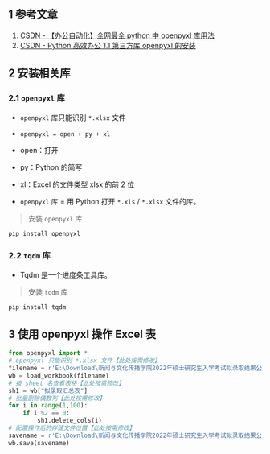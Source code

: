 ## 1 参考文章

1. [CSDN - 【办公自动化】全网最全 python 中 openpyxl 库用法](https://blog.csdn.net/m0_70214054/article/details/125570707)
2. [CSDN - Python 高效办公 1.1 第三方库 openpyxl 的安装](https://blog.csdn.net/weixin_63986098/article/details/124001914)



## 2 安装相关库

### 2.1 `openpyxl` 库

- `openpyxl` 库只能识别 `*.xlsx` 文件

- `openpyxl = open + py + xl`
- open：打开
- py：Python 的简写
- xl：Excel 的文件类型 xlsx 的前 2 位
- `openpyxl` 库 = 用 Python 打开 `*.xls` / `*.xlsx` 文件的库。

> 安装 `openpyxl` 库

```sh
pip install openpyxl
```



### 2.2 `tqdm` 库

- Tqdm 是一个进度条工具库。

> 安装 `tqdm` 库

```sh
pip install tqdm
```



## 3 使用 openpyxl 操作 Excel 表

```python
from openpyxl import *
# openpyxl 只能识别 *.xlsx 文件【此处按需修改】
filename = r'E:\Download\新闻与文化传播学院2022年硕士研究生入学考试拟录取结果公示.xlsx'
wb = load_workbook(filename)
# 按 sheet 名查看表格【此处按需修改】
sh1 = wb["拟录取汇总表"]
# 批量删除偶数列【此处按需修改】
for i in range(1,100):
    if i %2 == 0:
        sh1.delete_cols(i)
# 配置操作后的存储文件位置【此处按需修改】
savename = r'E:\Download\新闻与文化传播学院2022年硕士研究生入学考试拟录取结果公示(批量删除).xlsx'
wb.save(savename)
```

